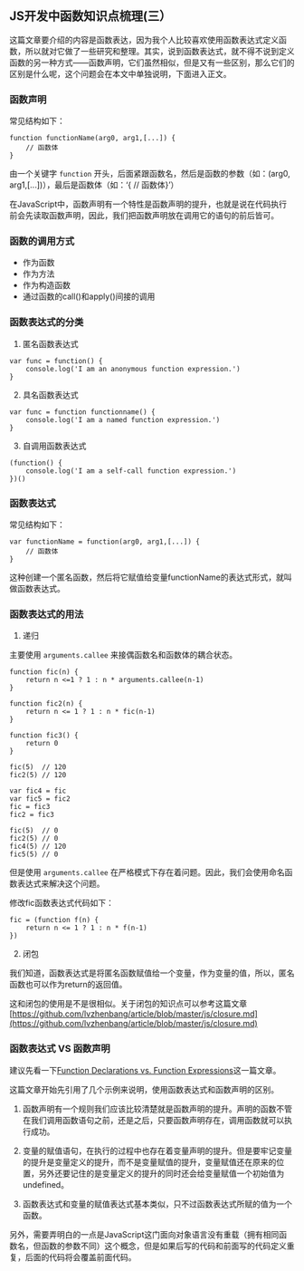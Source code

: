 ## JS开发中函数知识点梳理(三）

这篇文章要介绍的内容是函数表达，因为我个人比较喜欢使用函数表达式定义函数，所以就对它做了一些研究和整理。其实，说到函数表达式，就不得不说到定义函数的另一种方式——函数声明，它们虽然相似，但是又有一些区别，那么它们的区别是什么呢，这个问题会在本文中单独说明，下面进入正文。

### 函数声明

常见结构如下：

```
function functionName(arg0, arg1,[...]) {
	// 函数体
}
```

由一个关键字 `function` 开头，后面紧跟函数名，然后是函数的参数（如：(arg0, arg1,[...])），最后是函数体（如：‘{ // 函数体}’）

在JavaScript中，函数声明有一个特性是函数声明的提升，也就是说在代码执行前会先读取函数声明，因此，我们把函数声明放在调用它的语句的前后皆可。

### 函数的调用方式

* 作为函数
* 作为方法
* 作为构造函数
* 通过函数的call()和apply()间接的调用

### 函数表达式的分类

1. 匿名函数表达式

```
var func = function() {
	console.log('I am an anonymous function expression.')
}
```

2. 具名函数表达式

```
var func = function functionname() {
	console.log('I am a named function expression.')
}
```

3. 自调用函数表达式

```
(function() {
	console.log('I am a self-call function expression.')
})()
```

### 函数表达式

常见结构如下：

```
var functionName = function(arg0, arg1,[...]) {
	// 函数体
}
```

这种创建一个匿名函数，然后将它赋值给变量functionName的表达式形式，就叫做函数表达式。

### 函数表达式的用法

1. 递归

主要使用 `arguments.callee` 来接偶函数名和函数体的耦合状态。

```
function fic(n) {
	return n <=1 ? 1 : n * arguments.callee(n-1)
}

function fic2(n) {
	return n <= 1 ? 1 : n * fic(n-1)
}

function fic3() {
	return 0
}

fic(5)  // 120
fic2(5) // 120

var fic4 = fic
var fic5 = fic2
fic = fic3
fic2 = fic3

fic(5)  // 0
fic2(5) // 0
fic4(5) // 120
fic5(5) // 0
```

但是使用 `arguments.callee` 在严格模式下存在着问题。因此，我们会使用命名函数表达式来解决这个问题。

修改fic函数表达式代码如下：

```
fic = (function f(n) {
	return n <= 1 ? 1 : n * f(n-1)
})
```

2. 闭包

我们知道，函数表达式是将匿名函数赋值给一个变量，作为变量的值，所以，匿名函数也可以作为return的返回值。

这和闭包的使用是不是很相似。关于闭包的知识点可以参考这篇文章[https://github.com/lvzhenbang/article/blob/master/js/closure.md](https://github.com/lvzhenbang/article/blob/master/js/closure.md)

### 函数表达式 VS 函数声明

建议先看一下[Function Declarations vs. Function Expressions](https://javascriptweblog.wordpress.com/2010/07/06/function-declarations-vs-function-expressions/)这一篇文章。

这篇文章开始先引用了几个示例来说明，使用函数表达式和函数声明的区别。

1. 函数声明有一个规则我们应该比较清楚就是函数声明的提升。声明的函数不管在我们调用函数语句之前，还是之后，只要函数声明存在，调用函数就可以执行成功。

2. 变量的赋值语句，在执行的过程中也存在着变量声明的提升。但是要牢记变量的提升是变量定义的提升，而不是变量赋值的提升，变量赋值还在原来的位置，另外还要记住的是变量定义的提升的同时还会给变量赋值一个初始值为undefined。

3. 函数表达式和变量的赋值表达式基本类似，只不过函数表达式所赋的值为一个函数。

另外，需要弄明白的一点是JavaScript这门面向对象语言没有重载（拥有相同函数名，但函数的参数不同）这个概念，但是如果后写的代码和前面写的代码定义重复，后面的代码将会覆盖前面代码。

